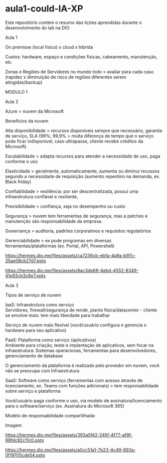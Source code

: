 # aula1-could-IA-XP
Este repositório contém o resumo das lições aprendidas durante o desenvolvimento do lab na DIO


Aula 1  

On premisse (local físico) x cloud x híbrida  

Custos: hardware, espaço e condições físicas, cabeamento, manutenção, etc  

Zonas e Regiões de Servidores no mundo todo > avaliar para cada caso (rapidez x diminuição de risco de regiões diferentes serem atingidas/backup) 

MODULO 1  

Aula 2  

Azure > nuvem da Microsoft 

Benefícios da nuvem  

Alta disponibilidade > recursos disponíveis sempre que necessário, garantia de serviço, SLA (99%; 99,9% > muita diferença de tempo que o serviço pode ficar indisponível, caso ultrapasse, cliente recebe créditos da Microsoft)  

Escalabilidade > adapta recursos para atender a necessidade de uso, paga conforme o uso 

Elasticidade > geralmente, automaticamente, aumenta ou diminui recussos segundo a necessidade de requisição (aumento repentino na demanda, ex. Black friday) 

 Confiabilidade > resiliência: por ser descentralizada, possui uma infraestrutura confiável e resiliente, 

Previsibilidade > confiança, seja no desempenho ou custo  

Segurança > nuvem tem ferramentas de segurança, mas a patches e manutenção são responsabilidade da empresa  

Governança > auditoria, padrões corporativos e requisitos regulatórios  

Gerenciabilidade > ex pode programas em diversas ferramentas/plataformas (ex. Portal, API, Powershell) 

https://hermes.dio.me/files/assets/ca7236cb-ebfa-4a9a-b97c-35ae08cb27d7.pptx 

https://hermes.dio.me/files/assets/8ac3de68-4ebd-4552-8349-41e93cb3c6e7.pptx 

Aula 3 

Tipos de serviço de nuvem  

IaaS: Infraestrutura como serviço  
Servidores, firewall/segurança de rende, planta física/datacenter - cliente se envolve mais: tem mais liberdade para trabalhar  

Serviço de nuvem mais flexível (você/usuário configura e gerencia o hardware para seu aplicativo) 

PaaS: Plataforma como serviço (aplicativos)  
Ambiente para criação, teste e implantação de aplicativos, sem focar na infraestrutura: Sistemas operacionas, ferramentas para desenvolvedores, gerenciamento de database  

O gerenciamento da plataforma é realizado pelo provedor em nuvem, você não se preocupa com Infraestrutura 

SaaS: Software como serviço (ferramentas com acesso através de licenciamento, ex. Teams com funções adicionais) > tem responsabilidade sobre serviço e plataforma 

Você/usuário paga conforme o uso, via modelo de assinatura/licenciamento para o software/serviço (ex. Assinatura do Microsoft 365) 

 
 
 

Modelo de responsabilidade compartilhada:  
 

Imagem 
 

https://hermes.dio.me/files/assets/393a0f42-245f-4f77-af9f-99fdc82c11c0.pptx 

https://hermes.dio.me/files/assets/a0cc51a1-7b23-4c49-893a-0f19705cde54.pptx 

 

 


 
